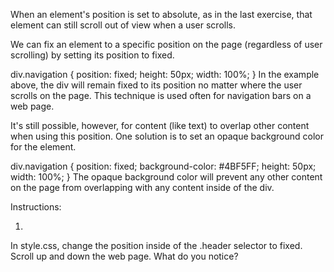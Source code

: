 When an element's position is set to absolute, as in the last exercise, that element can still scroll out of view when a user scrolls.

We can fix an element to a specific position on the page (regardless of user scrolling) by setting its position to fixed.

div.navigation {
  position: fixed;
  height: 50px; 
  width: 100%;
}
In the example above, the div will remain fixed to its position no matter where the user scrolls on the page. This technique is used often for navigation bars on a web page.

It's still possible, however, for content (like text) to overlap other content when using this position. One solution is to set an opaque background color for the element.

div.navigation {
  position: fixed;
  background-color: #4BF5FF;
  height: 50px; 
  width: 100%;
}
The opaque background color will prevent any other content on the page from overlapping with any content inside of the div.

Instructions:

1.
In style.css, change the position inside of the .header selector to fixed. Scroll up and down the web page. What do you notice?
